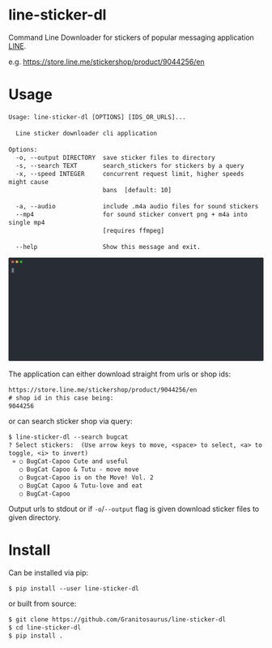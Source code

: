 # line-sticker-dl

Command Line Downloader for stickers of popular messaging application [LINE].

e.g. 
https://store.line.me/stickershop/product/9044256/en


# Usage

```shell
Usage: line-sticker-dl [OPTIONS] [IDS_OR_URLS]...

  Line sticker downloader cli application

Options:
  -o, --output DIRECTORY  save sticker files to directory
  -s, --search TEXT       search_stickers for stickers by a query
  -x, --speed INTEGER     concurrent request limit, higher speeds might cause
                          bans  [default: 10]

  -a, --audio             include .m4a audio files for sound stickers
  --mp4                   for sound sticker convert png + m4a into single mp4
                          [requires ffmpeg]

  --help                  Show this message and exit.
```

![demo](demo.svg)

The application can either download straight from urls or shop ids:

```
https://store.line.me/stickershop/product/9044256/en
# shop id in this case being:
9044256
```

or can search sticker shop via query:

```shell
$ line-sticker-dl --search bugcat                                                                                     
? Select stickers:  (Use arrow keys to move, <space> to select, <a> to toggle, <i> to invert)                         
 » ○ BugCat-Capoo Cute and useful
   ○ BugCat Capoo & Tutu - move move
   ○ Bugcat-Capoo is on the Move! Vol. 2
   ○ BugCat Capoo & Tutu-love and eat
   ○ BugCat-Capoo
```

Output urls to stdout or if `-o`/`--output` flag is given download sticker files to given directory.


# Install

Can be installed via pip:

```shell
$ pip install --user line-sticker-dl
```

or built from source:

```shell script
$ git clone https://github.com/Granitosaurus/line-sticker-dl
$ cd line-sticker-dl
$ pip install .
```

[LINE]: https://store.line.me
